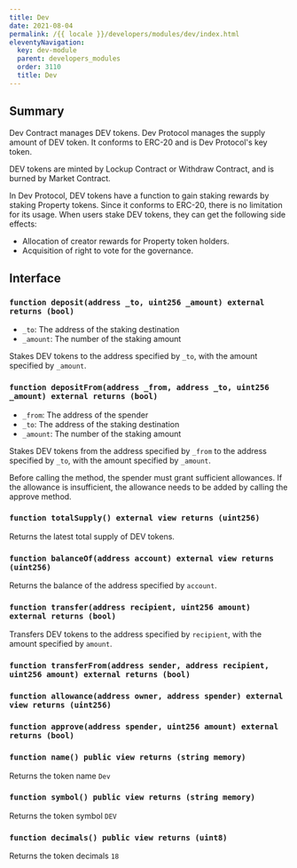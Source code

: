 ```yaml
---
title: Dev
date: 2021-08-04
permalink: /{{ locale }}/developers/modules/dev/index.html
eleventyNavigation:
  key: dev-module
  parent: developers_modules
  order: 3110
  title: Dev
---
```


## Summary

Dev Contract manages DEV tokens. Dev Protocol manages the supply amount of DEV token. It conforms to ERC-20 and is Dev Protocol's key token.

DEV tokens are minted by Lockup Contract or Withdraw Contract, and is burned by Market Contract.

In Dev Protocol, DEV tokens have a function to gain staking rewards by staking Property tokens. Since it conforms to ERC-20, there is no limitation for its usage. When users stake DEV tokens, they can get the following side effects:

- Allocation of creator rewards for Property token holders.
- Acquisition of right to vote for the governance.

## Interface

### `function deposit(address _to, uint256 _amount) external returns (bool)`

- `_to`: The address of the staking destination
- `_amount`: The number of the staking amount

Stakes DEV tokens to the address specified by `_to`, with the amount specified by `_amount`.

### `function depositFrom(address _from, address _to, uint256 _amount) external returns (bool)`

- `_from`: The address of the spender
- `_to`: The address of the staking destination
- `_amount`: The number of the staking amount

Stakes DEV tokens from the address specified by `_from` to the address specified by `_to`, with the amount specified by `_amount`.

Before calling the method, the spender must grant sufficient allowances. If the allowance is insufficient, the allowance needs to be added by calling the approve method.

### `function totalSupply() external view returns (uint256)`

Returns the latest total supply of DEV tokens.

### `function balanceOf(address account) external view returns (uint256)`

Returns the balance of the address specified by `account`.

### `function transfer(address recipient, uint256 amount) external returns (bool)`

Transfers DEV tokens to the address specified by `recipient`, with the amount specified by `amount`.

### `function transferFrom(address sender, address recipient, uint256 amount) external returns (bool)`

### `function allowance(address owner, address spender) external view returns (uint256)`

### `function approve(address spender, uint256 amount) external returns (bool)`

### `function name() public view returns (string memory)`

Returns the token name `Dev`

### `function symbol() public view returns (string memory)`

Returns the token symbol `DEV`

### `function decimals() public view returns (uint8)`

Returns the token decimals `18`
